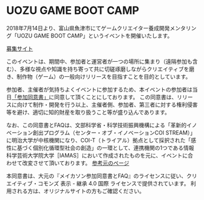 # UOZU GAME BOOT CAMP
2018年7月14日より、富山県魚津市にてゲームクリエイター養成開発メンタリング「UOZU GAME BOOT CAMP」というイベントを開催いたします。

[募集サイト](https://www.uozugame.com/)

このイベントは、期間中、参加者と運営者が一つの場所に集まり（遠隔参加も含む）、多様な視点や知識を持ち寄って共に切磋琢磨しながらクリエイティブを磨き、制作物（ゲーム）の一般向けリリースを目指すことを目的としています。

参加者、主催者が気持ちよくイベントに参加するため、本イベントの参加者は当日[「参加同意書」](https://github.com/HackCamp/uozugame/edit/master/agreement.md)に同意して頂くことにしております。 この同意書は、リリースに向けて制作・開発を行う以上、主催者側、参加者、第三者に対する権利侵害等を避け、適切に知的財産を取り扱うこと等が盛り込んであります。

なお、この同意書とFAQは、文部科学省・科学技術振興機構による「革新的イノベーション創出プログラム（センター・オブ・イノベーションCOI STREAM）」に明治大学が中核機関になり、COI-T（トライアル）拠点として採択された「感性に基づく個別化循環型社会の創造」の一環として、連携機関の1つである情報科学芸術大学院大学［IAMAS］において作成されたものを元に、イベントに合わせて改変させて頂いております。 [参考元のページ](https://github.com/IAMAS/makeathon_agreement)

本同意書は、大元の『メイカソン参加同意書とFAQ』のライセンスに従い、クリエイティブ・コモンズ 表示 - 継承 4.0 国際 ライセンスで提供されています。 利用される方は、オリジナルサイトの方もご確認ください。
